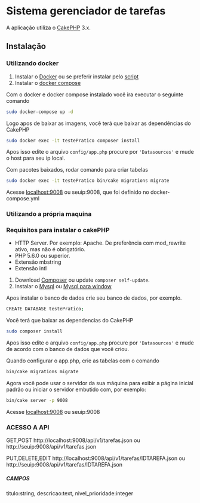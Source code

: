 # Sistema gerenciador de tarefas

A aplicação utiliza o [CakePHP](https://cakephp.org) 3.x.

## Instalação

### Utilizando docker

1. Instalar o [Docker](https://docs.docker.com/install) ou se preferir instalar pelo [script](https://github.com/docker/docker-install)
2. Instalar o [docker compose](https://docs.docker.com/compose/install/)

Com o docker e docker compose instalado você ira executar o seguinte comando
```bash
sudo docker-compose up -d
```
Logo apos de baixar as imagens, você terá que baixar as dependências do CakePHP
```bash
sudo docker exec -it testePratico composer install
```

Apos isso edite o arquivo `config/app.php` procure por `'Datasources'` e mude o host para seu ip local.

Com pacotes baixados, rodar comando para criar tabelas
```bash
sudo docker exec -it testePratico bin/cake migrations migrate
```
Acesse [localhost:9008](http://localhost:9008/) ou seuip:9008, que foi definido no docker-compose.yml

### Utilizando a própria maquina
### Requisitos para instalar o cakePHP
- HTTP Server. Por exemplo: Apache. De preferência com mod_rewrite ativo, mas não é obrigatório.
- PHP 5.6.0 ou superior.
- Extensão mbstring
- Extensão intl

1. Download [Composer](https://getcomposer.org/doc/00-intro.md) ou update `composer self-update`.
2. Instalar o [Mysql](https://www.digitalocean.com/community/tutorials/como-instalar-o-mysql-no-ubuntu-18-04-pt) ou [Mysql para window](https://dev.mysql.com/downloads/windows/)

Apos instalar o banco de dados crie seu banco de dados, por exemplo.
```bash
CREATE DATABASE testePratico;
```

Você terá que baixar as dependencias do CakePHP
```bash
sudo composer install
```
Apos isso edite o arquivo `config/app.php` procure por `'Datasources'` e mude de acordo com o banco de dados que você criou.

Quando configurar o app.php, crie as tabelas com o comando
```bash
bin/cake migrations migrate
```

Agora você pode usar o servidor da sua máquina para exibir a página inicial padrão ou iniciar
o servidor embutido com, por exemplo:

```bash
bin/cake server -p 9008
```
Acesse [localhost:9008](http://localhost:9008/) ou seuip:9008


### ACESSO A API
GET,POST
http://localhost:9008/api/v1/tarefas.json ou http://seuip:9008/api/v1/tarefas.json

PUT,DELETE,EDIT
http://localhost:9008/api/v1/tarefas/IDTAREFA.json
ou http://seuip:9008/api/v1/tarefas/IDTAREFA.json

##### CAMPOS 
titulo:string, 
descricao:text, 
nivel_prioridade:integer 
